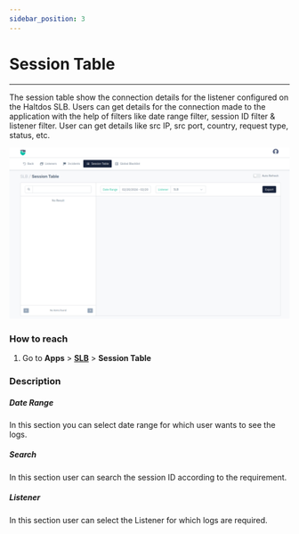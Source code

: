 ```yaml
---
sidebar_position: 3
---
```


# Session Table


---

The session table show the connection details for the listener configured on the Haltdos SLB. Users can get details for the connection made to the application with the help of filters like date range filter, session ID filter & listener filter. User can get details like src IP, src port, country, request type, status, etc.


![](/img/adc/v8/docs/session_table.png)

### **How to reach**

1. Go to **Apps** > [**SLB**](/enterprise/adc) > **Session Table**

### Description

##### **Date Range**

In this section you can select date range for which user wants to see the logs.

##### **Search**

In this section user can search the session ID according to the requirement.

##### **Listener**

In this section user can select the Listener for which logs are required.
